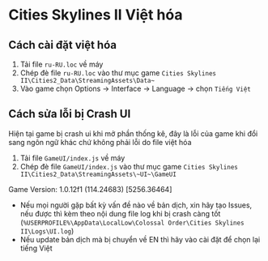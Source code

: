 # Cities Skylines II Việt hóa

## Cách cài đặt việt hóa

1. Tải file `ru-RU.loc` về máy
2. Chép đè file `ru-RU.loc` vào thư mục game `Cities Skylines II\Cities2_Data\StreamingAssets\Data~`
3. Vào game chọn Options -> Interface -> Language -> chọn `Tiếng Việt`

## Cách sửa lỗi bị Crash UI

Hiện tại game bị crash ui khi mở phần thống kê, đây là lỗi của game khi đổi sang ngôn ngữ khác chứ không phải lỗi do file việt hóa

1. Tải file `GameUI/index.js` về máy
2. Chép đè file `GameUI/index.js` vào thư mục game `Cities Skylines II\Cities2_Data\StreamingAssets\~UI~\GameUI`

Game Version: 1.0.12f1 (114.24683) [5256.36464]

- Nếu mọi người gặp bất kỳ vấn đề nào về bản dịch, xin hãy tạo Issues, nếu được thì kèm theo nội dung file log khi bị crash càng tốt (`%USERPROFILE%\AppData\LocalLow\Colossal Order\Cities Skylines II\Logs\UI.log`)
- Nếu update bản dịch mà bị chuyển về EN thì hãy vào cài đặt để chọn lại tiếng Việt

